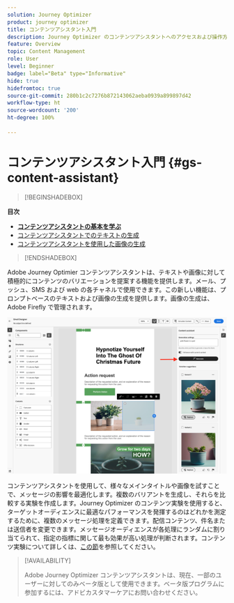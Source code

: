 ```yaml
---
solution: Journey Optimizer
product: journey optimizer
title: コンテンツアシスタント入門
description: Journey Optimizer のコンテンツアシスタントへのアクセスおよび操作方法を説明します
feature: Overview
topic: Content Management
role: User
level: Beginner
badge: label="Beta" type="Informative"
hide: true
hidefromtoc: true
source-git-commit: 280b1c2c7276b872143062aeba0939a899897d42
workflow-type: ht
source-wordcount: '200'
ht-degree: 100%

---
```


# コンテンツアシスタント入門 {#gs-content-assistant}

>[!BEGINSHADEBOX]

**目次**

* **[コンテンツアシスタントの基本を学ぶ](gs-generative.md)**
* [コンテンツアシスタントでのテキストの生成](generative-title.md)
* [コンテンツアシスタントを使用した画像の生成](generative-image.md)

>[!ENDSHADEBOX]


Adobe Journey Optimier コンテンツアシスタントは、テキストや画像に対して積極的にコンテンツのバリエーションを提案する機能を提供します。メール、プッシュ、SMS および web の各チャネルで使用できます。この新しい機能は、プロンプトベースのテキストおよび画像の生成を提供します。画像の生成は、Adobe Firefly で管理されます。

![](assets/image-gen-ai.png)



コンテンツアシスタントを使用して、様々なメインタイトルや画像を試すことで、メッセージの影響を最適化します。複数のバリアントを生成し、それらを比較する実験を作成します。Journey Optimizer のコンテンツ実験を使用すると、ターゲットオーディエンスに最適なパフォーマンスを発揮するのはどれかを測定するために、複数のメッセージ処理を定義できます。配信コンテンツ、件名または送信者を変更できます。メッセージオーディエンスが各処理にランダムに割り当てられて、指定の指標に関して最も効果が高い処理が判断されます。コンテンツ実験について詳しくは、[この節](../campaigns/content-experiment.md)を参照してください。


>[!AVAILABILITY]
>
>Adobe Journey Optimizer コンテンツアシスタントは、現在、一部のユーザーに対してのみベータ版として使用できます。ベータ版プログラムに参加するには、アドビカスタマーケアにお問い合わせください。

